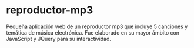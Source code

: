 # reproductor-mp3
Pequeña aplicación web de un reproductor mp3 que incluye 5 canciones y temática de música electrónica. Fue elaborado en su mayor ámbito con JavaScript y JQuery para su interactividad.
